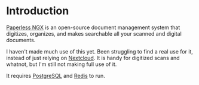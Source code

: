# Introduction
[Paperless NGX](https://github.com/paperless-ngx/paperless-ngx) is an open-source document management system that digitizes, organizes, and makes searchable all your scanned and digital documents.

I haven't made much use of this yet. Been struggling to find a real use for it, instead of just relying on [Nextcloud](/manifests/apps/nextcloud). It is handy for digitized scans and whatnot, but I'm still not making full use of it.

It requires [PostgreSQL](/manifests/database/postgresql) and [Redis](/manifests/database/redis) to run.